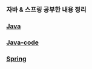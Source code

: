 ### 자바 & 스프링 공부한 내용 정리

### [Java](./Java)

### **[Java-code](./Java-code)**

### [Spring](./Spring)

